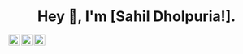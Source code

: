 
<html lang="en">
  <head>
    <meta charset="utf-8">
    <meta name="viewport" content="width=device-width, initial-scale=1, shrink-to-fit=no">

   
  </head>
  <body>
  <center><h1>Hey 👋, I'm [Sahil Dholpuria!].</h1></center>
  
  <a href="https://twitter.com/sahildholpuria1" rel="nofollow">
  <img align="left" alt="Pulkit Aggarwal | Twitter" width="22px" src="https://camo.githubusercontent.com/eacc870029bca30353239d9d629076ba4c18de75/68747470733a2f2f63646e2e6a7364656c6976722e6e65742f6e706d2f73696d706c652d69636f6e734076332f69636f6e732f747769747465722e737667" data-canonical-src="https://cdn.jsdelivr.net/npm/simple-icons@v3/icons/twitter.svg" style="max-width:100%;">
</a>
<a href="https://www.linkedin.com/in/aggarwalpulkit596/" rel="nofollow">
  <img align="left" alt="Pulkit's LinkdeIN" width="22px" src="https://camo.githubusercontent.com/b65faae8871ebbdb99790f2644ea7f3c89800b0c/68747470733a2f2f63646e2e6a7364656c6976722e6e65742f6e706d2f73696d706c652d69636f6e734076332f69636f6e732f6c696e6b6564696e2e737667" data-canonical-src="https://cdn.jsdelivr.net/npm/simple-icons@v3/icons/linkedin.svg" style="max-width:100%;">
</a>
<a href="https://medium.com/@pulkitaggarwal_1799" rel="nofollow">
  <img align="left" alt="Tathagat's LinkdeIN" width="22px" src="https://camo.githubusercontent.com/e26c54b6c9c79fc96ef8e00d5cff3920853a6ada/68747470733a2f2f63646e2e6a7364656c6976722e6e65742f6e706d2f73696d706c652d69636f6e734076332f69636f6e732f6d656469756d2e737667" data-canonical-src="https://simpleicons.org/icons/facebook.svg" style="max-width:100%;">
</a>

  </body>
</html>

